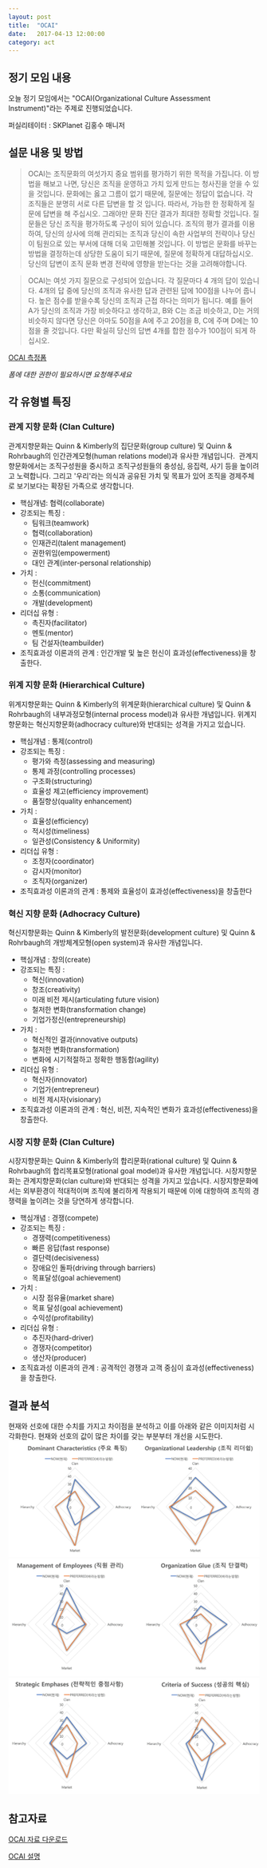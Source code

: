 ```yaml
---
layout: post
title:  "OCAI"
date:   2017-04-13 12:00:00
category: act
---
```


## 정기 모임 내용
오늘 정기 모임에서는 "OCAI(Organizational Culture Assessment Instrument)"라는 주제로 진행되었습니다.

퍼실리테이터 : SKPlanet 김홍수 매니저


## 설문 내용 및 방법
> OCAI는 조직문화의 여섯가지 중요 범위를 평가하기 위한 목적을 가집니다. 
> 이 방법을 해보고 나면, 당신은 조직을 운영하고 가치 있게 만드는 청사진을 얻을 수 있을 것입니다. 
> 문화에는 옳고 그름이 없기 때문에, 질문에는 정답이 없습니다. 각 조직들은 분명히 서로 다른 답변을 할 것 입니다. 
> 따라서, 가능한 한 정확하게 질문에 답변을 해 주십시오. 그래야만 문화 진단 결과가 최대한 정확할 것입니다.
> 질문들은 당신 조직을 평가하도록 구성이 되어 있습니다. 
> 조직의 평가 결과를 이용하여, 당신의 상사에 의해 관리되는 조직과 당신이 속한 사업부의 전략이나 
> 당신이 팀원으로 있는 부서에 대해 더욱 고민해볼 것입니다. 
> 이 방법은 문화를 바꾸는 방법을 결정하는데 상당한 도움이 되기 때문에, 질문에 정확하게 대답하십시오. 
> 당신의 답변이 조직 문화 변경 전략에 영향을 받는다는 것을 고려해야합니다.

> OCAI는 여섯 가지 질문으로 구성되어 있습니다. 
> 각 질문마다 4 개의 답이 있습니다. 4개의 답 중에 당신의 조직과 유사한 답과 관련된 답에 100점을 나누어 줍니다. 
> 높은 점수를 받을수록 당신의 조직과 근접 하다는 의미가 됩니다. 
> 예를 들어 A가 당신의 조직과 가장 비슷하다고 생각하고, B와 C는 조금 비슷하고, D는 거의 비슷하지 않다면 
> 당신은 아마도 50점을 A에 주고 20점을 B, C에 주며 D에는 10점을 줄 것입니다. 
> 다만 확실히 당신의 답변 4개를 합한 점수가 100점이 되게 하십시오.

[OCAI 측정폼](https://docs.google.com/forms/d/e/1FAIpQLSchfcdhP3f_QGrKQi2PTCGKSwERKJAmqoeZ5o0LMU0m0bMRyQ/viewform)

*폼에 대한 권한이 필요하시면 요청해주세요*

## 각 유형별 특징

### 관계 지향 문화 (Clan Culture)
관계지향문화는 Quinn & Kimberly의 집단문화(group culture) 및 Quinn & Rohrbaugh의 인간관계모형(human relations model)과 유사한 개념입니다. 
관계지향문화에서는 조직구성원을 중시하고 조직구성원들의 충성심, 응집력, 사기 등을 높이려고 노력합니다. 그리고 '우리'라는 의식과 공유된 가치 및 목표가 있어 조직을 경제주체로 보기보다는 확장된 가족으로 생각합니다.
 
* 핵심개념: 협력(collaborate)
* 강조되는 특징 :
  * 팀워크(teamwork)
  * 협력(collaboration)
  * 인재관리(talent management)
  * 권한위임(empowerment)
  * 대인 관계(inter-personal relationship) 
* 가치 :
  * 헌신(commitment)
  * 소통(communication)
  * 개발(development) 
* 리더십 유형 :
  * 촉진자(facilitator)
  * 멘토(mentor)
  * 팀 건설자(teambuilder) 
* 조직효과성 이론과의 관계 : 인간개발 및 높은 헌신이 효과성(effectiveness)을 창출한다.

### 위계 지향 문화 (Hierarchical Culture)
위계지향문화는 Quinn & Kimberly의 위계문화(hierarchical culture) 및 Quinn & Rohrbaugh의 내부과정모형(internal process model)과 유사한 개념입니다.
위계지향문화는 혁신지향문화(adhocracy culture)와 반대되는 성격을 가지고 있습니다.
 
* 핵심개념 : 통제(control)
* 강조되는 특징 :
  * 평가와 측정(assessing and measuring)
  * 통제 과정(controlling processes)
  * 구조화(structuring)
  * 효율성 제고(efficiency improvement)
  * 품질향상(quality enhancement)
* 가치 :
  * 효율성(efficiency)
  * 적시성(timeliness)
  * 일관성(Consistency & Uniformity)
* 리더십 유형 :
  * 조정자(coordinator)
  * 감시자(monitor)
  * 조직자(organizer)
* 조직효과성 이론과의 관계 : 통제와 효율성이 효과성(effectiveness)을 창출한다

### 혁신 지향 문화 (Adhocracy Culture)
혁신지향문화는 Quinn & Kimberly의 발전문화(development culture) 및 Quinn & Rohrbaugh의 개방체계모형(open system)과 유사한 개념입니다.
 
* 핵심개념 : 창의(create)
* 강조되는 특징 :
  * 혁신(innovation)
  * 창조(creativity)
  * 미래 비전 제시(articulating future vision)
  * 철저한 변화(transformation change)
  * 기업가정신(entrepreneurship)
* 가치 :
  * 혁신적인 결과(innovative outputs)
  * 철저한 변화(transformation)
  * 변화에 시기적절하고 정확한 행동함(agility)
* 리더십 유형 :
  * 혁신자(innovator)
  * 기업가(entrepreneur)
  * 비전 제시자(visionary)
* 조직효과성 이론과의 관계 : 혁신, 비전, 지속적인 변화가 효과성(effectiveness)을 창출한다.

### 시장 지향 문화 (Clan Culture)
시장지향문화는 Quinn & Kimberly의 합리문화(rational culture) 및 Quinn & Rohrbaugh의 합리목표모형(rational goal model)과 유사한 개념입니다. 
시장지향문화는 관계지향문화(clan culture)와 반대되는 성격을 가지고 있습니다. 시장지향문화에서는 외부환경이 적대적이며 조직에 불리하게 작용되기 때문에 이에 대항하여 조직의 경쟁력을 높이려는 것을 당연하게 생각합니다.
 
* 핵심개념 : 경쟁(compete)
* 강조되는 특징 :
  * 경쟁력(competitiveness)
  * 빠른 응답(fast response)
  * 결단력(decisiveness)
  * 장애요인 돌파(driving through barriers)
  * 목표달성(goal achievement)
* 가치 :
  * 시장 점유율(market share)
  * 목표 달성(goal achievement)
  * 수익성(profitability)
* 리더십 유형 :
  * 추진자(hard-driver)
  * 경쟁자(competitor)
  * 생산자(producer)
* 조직효과성 이론과의 관계 : 공격적인 경쟁과 고객 중심이 효과성(effectiveness)을 창출한다.



## 결과 분석
현재와 선호에 대한 수치를 가지고 차이점을 분석하고 이를 아래와 같은 이미지처럼 시각화한다.
현재와 선호의 값이 많은 차이를 갖는 부분부터 개선을 시도한다.
<img src="/images/act/ocai_result_1.png"/>
<img src="/images/act/ocai_result_2.png"/>
<img src="/images/act/ocai_result_3.png"/>


## 참고자료
[OCAI 자료 다운로드](http://my.ilstu.edu/~llipper/com435/survey_ocai_culture.pdf)

[OCAI 설명](http://m.blog.naver.com/76rainmaker/220622321617)

